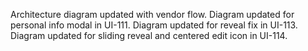 Architecture diagram updated with vendor flow.
Diagram updated for personal info modal in UI-111.
Diagram updated for reveal fix in UI-113.
Diagram updated for sliding reveal and centered edit icon in UI-114.
